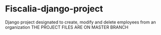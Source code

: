 # Fiscalia-django-project
Django project designated to create, modify and delete employees from an organization
THE PROJECT FILES ARE ON MASTER BRANCH
